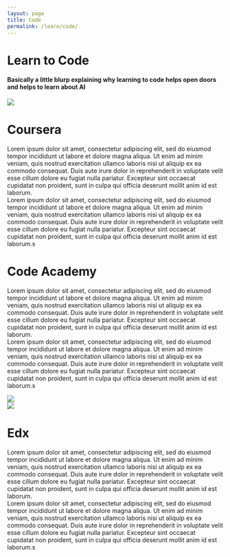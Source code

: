 ```yaml
---
layout: page
title: Code
permalink: /learn/code/
---
```


<div class="intro">
    <div class="intro-text">
        <h1 class="intro-title"><b>Learn to Code</b></h1>
        <h4 class="text-grey">Basically a little blurp explaining why learning to code helps open doors and helps to learn about AI</h4>
    </div>
</div>

<div id="learning-sites">
    <div class="bg-white">
        <div class="row">
            <div class="col image-container">
                <div class="image">
                    <img src="{{site.baseurl}}/assets/img/coursera-logo.jpg">
                </div>
            </div>
            <div class="col text learning-site-info">
                <div class="learning-site-text">
                <h1>Coursera</h1>
                <p>
                    Lorem ipsum dolor sit amet, consectetur adipiscing elit, sed do eiusmod tempor incididunt ut labore
                    et
                    dolore magna
                    aliqua. Ut enim ad minim veniam, quis nostrud exercitation ullamco laboris nisi ut aliquip ex ea
                    commodo
                    consequat. Duis
                    aute irure dolor in reprehenderit in voluptate velit esse cillum dolore eu fugiat nulla pariatur.
                    Excepteur sint
                    occaecat cupidatat non proident, sunt in culpa qui officia deserunt mollit anim id est laborum.
                    <br>
                    Lorem ipsum dolor sit amet, consectetur adipiscing elit, sed do eiusmod tempor incididunt ut labore
                    et
                    dolore magna
                    aliqua. Ut enim ad minim veniam, quis nostrud exercitation ullamco laboris nisi ut aliquip ex ea
                    commodo
                    consequat. Duis
                    aute irure dolor in reprehenderit in voluptate velit esse cillum dolore eu fugiat nulla pariatur.
                    Excepteur sint
                    occaecat cupidatat non proident, sunt in culpa qui officia deserunt mollit anim id est laborum.s
                </p>
            </div>
        </div>
    </div>
</div>

<div class="bg-grey">
    <div class="row">
        <div class="col text learning-site-info">
            <div class="learning-site-text">
                <h1>Code Academy</h1>
                <p>
                    Lorem ipsum dolor sit amet, consectetur adipiscing elit, sed do eiusmod tempor incididunt ut labore
                    et
                    dolore magna
                    aliqua. Ut enim ad minim veniam, quis nostrud exercitation ullamco laboris nisi ut aliquip ex ea
                    commodo
                    consequat. Duis
                    aute irure dolor in reprehenderit in voluptate velit esse cillum dolore eu fugiat nulla pariatur.
                    Excepteur sint
                    occaecat cupidatat non proident, sunt in culpa qui officia deserunt mollit anim id est laborum.
                    <br>
                    Lorem ipsum dolor sit amet, consectetur adipiscing elit, sed do eiusmod tempor incididunt ut labore
                    et
                    dolore magna
                    aliqua. Ut enim ad minim veniam, quis nostrud exercitation ullamco laboris nisi ut aliquip ex ea
                    commodo
                    consequat. Duis
                    aute irure dolor in reprehenderit in voluptate velit esse cillum dolore eu fugiat nulla pariatur.
                    Excepteur sint
                    occaecat cupidatat non proident, sunt in culpa qui officia deserunt mollit anim id est laborum.s
                </p>
            </div>
        </div>
        <div class="col image-container p-5">
            <div class="image">
                <img src="{{site.baseurl}}/assets/img/codeacademy-logo.png">
            </div>
        </div>
    </div>
</div>

<div class="bg-white">
    <div class="row">
    <div class="col image-container p-5">
        <div class="image">
            <img src="{{site.baseurl}}/assets/img/edx-logo.png">
        </div>
    </div>
        <div class="col text learning-site-info">
            <div class="learning-site-text">
            <h1>Edx</h1>
            <p>
                Lorem ipsum dolor sit amet, consectetur adipiscing elit, sed do eiusmod tempor incididunt ut labore
                et
                dolore magna
                aliqua. Ut enim ad minim veniam, quis nostrud exercitation ullamco laboris nisi ut aliquip ex ea
                commodo
                consequat. Duis
                aute irure dolor in reprehenderit in voluptate velit esse cillum dolore eu fugiat nulla pariatur.
                Excepteur sint
                occaecat cupidatat non proident, sunt in culpa qui officia deserunt mollit anim id est laborum.
                <br>
                Lorem ipsum dolor sit amet, consectetur adipiscing elit, sed do eiusmod tempor incididunt ut labore
                et
                dolore magna
                aliqua. Ut enim ad minim veniam, quis nostrud exercitation ullamco laboris nisi ut aliquip ex ea
                commodo
                consequat. Duis
                aute irure dolor in reprehenderit in voluptate velit esse cillum dolore eu fugiat nulla pariatur.
                Excepteur sint
                occaecat cupidatat non proident, sunt in culpa qui officia deserunt mollit anim id est laborum.s
            </p>
            </div>
        </div>
    </div>
</div>